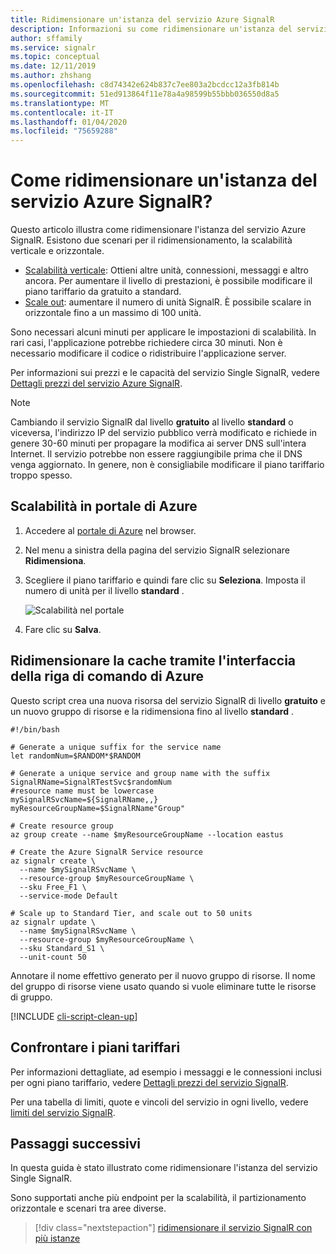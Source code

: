 ```yaml
---
title: Ridimensionare un'istanza del servizio Azure SignalR
description: Informazioni su come ridimensionare un'istanza del servizio Azure SignalR per aggiungere o ridurre la capacità, tramite portale di Azure o l'interfaccia della riga di comando di Azure.
author: sffamily
ms.service: signalr
ms.topic: conceptual
ms.date: 12/11/2019
ms.author: zhshang
ms.openlocfilehash: c8d74342e624b837c7ee803a2bcdcc12a3fb814b
ms.sourcegitcommit: 51ed913864f11e78a4a98599b55bbb036550d8a5
ms.translationtype: MT
ms.contentlocale: it-IT
ms.lasthandoff: 01/04/2020
ms.locfileid: "75659288"
---
```

# <a name="how-to-scale-an-azure-signalr-service-instance"></a>Come ridimensionare un'istanza del servizio Azure SignalR?
Questo articolo illustra come ridimensionare l'istanza del servizio Azure SignalR. Esistono due scenari per il ridimensionamento, la scalabilità verticale e orizzontale.

* [Scalabilità verticale](https://en.wikipedia.org/wiki/Scalability#Horizontal_and_vertical_scaling): Ottieni altre unità, connessioni, messaggi e altro ancora. Per aumentare il livello di prestazioni, è possibile modificare il piano tariffario da gratuito a standard.
* [Scale out](https://en.wikipedia.org/wiki/Scalability#Horizontal_and_vertical_scaling): aumentare il numero di unità SignalR. È possibile scalare in orizzontale fino a un massimo di 100 unità.

Sono necessari alcuni minuti per applicare le impostazioni di scalabilità. In rari casi, l'applicazione potrebbe richiedere circa 30 minuti. Non è necessario modificare il codice o ridistribuire l'applicazione server.

Per informazioni sui prezzi e le capacità del servizio Single SignalR, vedere [Dettagli prezzi del servizio Azure SignalR](https://azure.microsoft.com/pricing/details/signalr-service/).  

> [!NOTE]
> Cambiando il servizio SignalR dal livello **gratuito** al livello **standard** o viceversa, l'indirizzo IP del servizio pubblico verrà modificato e richiede in genere 30-60 minuti per propagare la modifica ai server DNS sull'intera Internet. Il servizio potrebbe non essere raggiungibile prima che il DNS venga aggiornato. In genere, non è consigliabile modificare il piano tariffario troppo spesso.


## <a name="scale-on-azure-portal"></a>Scalabilità in portale di Azure

1. Accedere al [portale di Azure](https://portal.azure.com) nel browser.

2. Nel menu a sinistra della pagina del servizio SignalR selezionare **Ridimensiona**.
   
3. Scegliere il piano tariffario e quindi fare clic su **Seleziona**. Imposta il numero di unità per il livello **standard** .
   
    ![Scalabilità nel portale](./media/signalr-howto-scale/signalr-howto-scale.png)

4. Fare clic su **Salva**.

## <a name="scale-using-azure-cli"></a>Ridimensionare la cache tramite l'interfaccia della riga di comando di Azure

Questo script crea una nuova risorsa del servizio SignalR di livello **gratuito** e un nuovo gruppo di risorse e la ridimensiona fino al livello **standard** . 

```azurecli-interactive
#!/bin/bash

# Generate a unique suffix for the service name
let randomNum=$RANDOM*$RANDOM

# Generate a unique service and group name with the suffix
SignalRName=SignalRTestSvc$randomNum
#resource name must be lowercase
mySignalRSvcName=${SignalRName,,}
myResourceGroupName=$SignalRName"Group"

# Create resource group 
az group create --name $myResourceGroupName --location eastus

# Create the Azure SignalR Service resource
az signalr create \
  --name $mySignalRSvcName \
  --resource-group $myResourceGroupName \
  --sku Free_F1 \
  --service-mode Default

# Scale up to Standard Tier, and scale out to 50 units
az signalr update \
  --name $mySignalRSvcName \
  --resource-group $myResourceGroupName \
  --sku Standard_S1 \
  --unit-count 50
```

Annotare il nome effettivo generato per il nuovo gruppo di risorse. Il nome del gruppo di risorse viene usato quando si vuole eliminare tutte le risorse di gruppo.

[!INCLUDE [cli-script-clean-up](../../includes/cli-script-clean-up.md)]

## <a name="compare-pricing-tiers"></a>Confrontare i piani tariffari

Per informazioni dettagliate, ad esempio i messaggi e le connessioni inclusi per ogni piano tariffario, vedere [Dettagli prezzi del servizio SignalR](https://azure.microsoft.com/pricing/details/signalr-service/).

Per una tabella di limiti, quote e vincoli del servizio in ogni livello, vedere [limiti del servizio SignalR](../azure-resource-manager/management/azure-subscription-service-limits.md#azure-signalr-service-limits).

## <a name="next-steps"></a>Passaggi successivi

In questa guida è stato illustrato come ridimensionare l'istanza del servizio Single SignalR.

Sono supportati anche più endpoint per la scalabilità, il partizionamento orizzontale e scenari tra aree diverse.

> [!div class="nextstepaction"]
> [ridimensionare il servizio SignalR con più istanze](./signalr-howto-scale-multi-instances.md)
